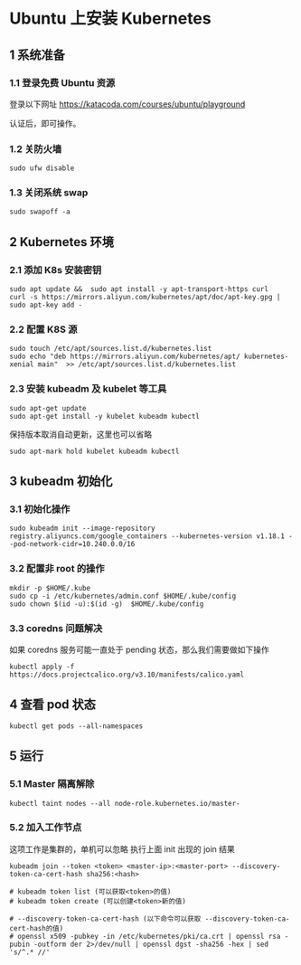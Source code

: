 # Ubuntu 上安装 Kubernetes

## 1 系统准备

### 1.1 登录免费 Ubuntu 资源

登录以下网址 https://katacoda.com/courses/ubuntu/playground

认证后，即可操作。

### 1.2 关防火墙
```
sudo ufw disable
```

### 1.3 关闭系统 swap
```
sudo swapoff -a
```

## 2 Kubernetes 环境

### 2.1 添加 K8s 安装密钥
```
sudo apt update &&  sudo apt install -y apt-transport-https curl
curl -s https://mirrors.aliyun.com/kubernetes/apt/doc/apt-key.gpg |  sudo apt-key add -
```

### 2.2 配置 K8S 源
```
sudo touch /etc/apt/sources.list.d/kubernetes.list
sudo echo "deb https://mirrors.aliyun.com/kubernetes/apt/ kubernetes-xenial main"  >> /etc/apt/sources.list.d/kubernetes.list
```

### 2.3 安装 kubeadm 及 kubelet 等工具
```
sudo apt-get update
sudo apt-get install -y kubelet kubeadm kubectl
```

保持版本取消自动更新，这里也可以省略
```
sudo apt-mark hold kubelet kubeadm kubectl
```

## 3 kubeadm 初始化
### 3.1 初始化操作
```
sudo kubeadm init --image-repository registry.aliyuncs.com/google_containers --kubernetes-version v1.18.1 --pod-network-cidr=10.240.0.0/16
````

### 3.2 配置非 root 的操作
```
mkdir -p $HOME/.kube
sudo cp -i /etc/kubernetes/admin.conf $HOME/.kube/config
sudo chown $(id -u):$(id -g)  $HOME/.kube/config
```

### 3.3 coredns 问题解决
如果 coredns 服务可能一直处于 pending 状态，那么我们需要做如下操作
```
kubectl apply -f https://docs.projectcalico.org/v3.10/manifests/calico.yaml
```

## 4 查看 pod 状态
```
kubectl get pods --all-namespaces
```

## 5 运行
### 5.1 Master 隔离解除
```
kubectl taint nodes --all node-role.kubernetes.io/master-
```

### 5.2 加入工作节点
这项工作是集群的，单机可以忽略
执行上面 init 出现的 join 结果
```
kubeadm join --token <token> <master-ip>:<master-port> --discovery-token-ca-cert-hash sha256:<hash>

# kubeadm token list (可以获取<token>的值)
# kubeadm token create (可以创建<token>新的值)

# --discovery-token-ca-cert-hash (以下命令可以获取 --discovery-token-ca-cert-hash的值)
# openssl x509 -pubkey -in /etc/kubernetes/pki/ca.crt | openssl rsa -pubin -outform der 2>/dev/null | openssl dgst -sha256 -hex | sed 's/^.* //'
```












